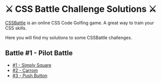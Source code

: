 # ⚔️ CSS Battle Challenge Solutions ⚔️

[CSSBattle](https://cssbattle.dev/) is an online CSS Code Golfing game. A great way to train your CSS skills.

Here you will find my solutions to some CSSBattle challenges.

## Battle #1 - Pilot Battle

- [#1 - Simply Square](Solutions/1%20-%20Pilot%20Battle/1%20-%20Simply%20Square.md)
- [#2 - Carrom](Solutions/1%20-%20Pilot%20Battle/2%20-%20Carrom.md)
- [#3 - Push Button](Solutions/1%20-%20Pilot%20Battle/3%20-%20Push%20Button.md)
